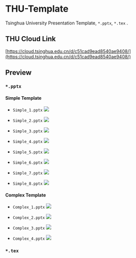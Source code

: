# THU-Template
Tsinghua University Presentation Template, `*.pptx`, `*.tex` .

## THU Cloud Link
[https://cloud.tsinghua.edu.cn/d/c51cad9ead8540ae9408/](https://cloud.tsinghua.edu.cn/d/c51cad9ead8540ae9408/)

## Preview
### `*.pptx`
#### Simple Template
- `Simple_1.pptx`
    ![](https://aimerlover.cn/storage/img/Simple_1.png)

- `Simple_2.pptx`
    ![](https://aimerlover.cn/storage/img/Simple_2.png)

- `Simple_3.pptx`
    ![](https://aimerlover.cn/storage/img/Simple_3.png)

- `Simple_4.pptx`
    ![](https://aimerlover.cn/storage/img/Simple_4.png)

- `Simple_5.pptx`
    ![](https://aimerlover.cn/storage/img/Simple_5.png)

- `Simple_6.pptx`
    ![](https://aimerlover.cn/storage/img/Simple_6.png)

- `Simple_7.pptx`
    ![](https://aimerlover.cn/storage/img/Simple_7.png)

- `Simple_8.pptx`
    ![](https://aimerlover.cn/storage/img/Simple_8.png)

#### Complex Template
- `Complex_1.pptx`
    ![](https://aimerlover.cn/storage/img/Complex_1.png)

- `Complex_2.pptx`
    ![](https://aimerlover.cn/storage/img/Complex_2.png)

- `Complex_3.pptx`
    ![](https://aimerlover.cn/storage/img/Complex_3.png)

- `Complex_4.pptx`
    ![](https://aimerlover.cn/storage/img/Complex_4.png)

### `*.tex`

####
